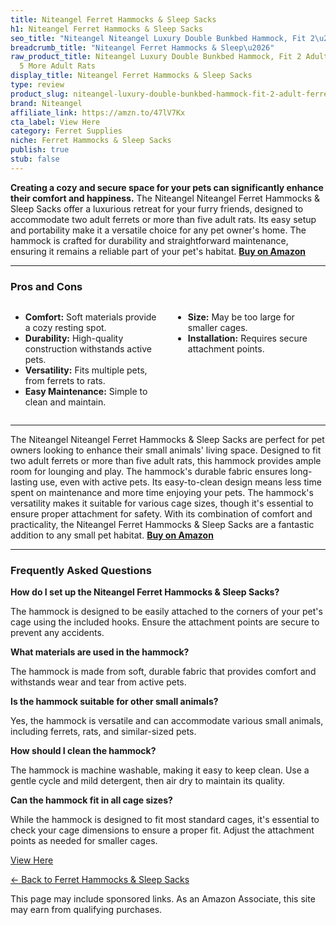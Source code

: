 ```yaml
---
title: Niteangel Ferret Hammocks & Sleep Sacks
h1: Niteangel Ferret Hammocks & Sleep Sacks
seo_title: "Niteangel Niteangel Luxury Double Bunkbed Hammock, Fit 2\u2026"
breadcrumb_title: "Niteangel Ferret Hammocks & Sleep\u2026"
raw_product_title: Niteangel Luxury Double Bunkbed Hammock, Fit 2 Adult Ferrets or
  5 More Adult Rats
display_title: Niteangel Ferret Hammocks & Sleep Sacks
type: review
product_slug: niteangel-luxury-double-bunkbed-hammock-fit-2-adult-ferrets-or-5-more-adult-rats
brand: Niteangel
affiliate_link: https://amzn.to/47lV7Kx
cta_label: View Here
category: Ferret Supplies
niche: Ferret Hammocks & Sleep Sacks
publish: true
stub: false
---
```


<div id="intro" class="full-width">
  <p><strong>Creating a cozy and secure space for your pets can significantly enhance their comfort and happiness.</strong> The Niteangel Niteangel Ferret Hammocks & Sleep Sacks offer a luxurious retreat for your furry friends, designed to accommodate two adult ferrets or more than five adult rats. Its easy setup and portability make it a versatile choice for any pet owner's home. The hammock is crafted for durability and straightforward maintenance, ensuring it remains a reliable part of your pet's habitat. <a href="https://amzn.to/47lV7Kx" rel="nofollow sponsored noopener" target="_blank"><strong>Buy on Amazon</strong></a></p>
</div>

<hr />
<h3 id="pros-cons">Pros and Cons</h3>
<div class="pc-grid" style="display:grid;grid-template-columns:1fr 1fr;gap:16px;">
  <ul>
    <li><strong>Comfort:</strong> Soft materials provide a cozy resting spot.</li>
    <li><strong>Durability:</strong> High-quality construction withstands active pets.</li>
    <li><strong>Versatility:</strong> Fits multiple pets, from ferrets to rats.</li>
    <li><strong>Easy Maintenance:</strong> Simple to clean and maintain.</li>
  </ul>
  <ul>
    <li><strong>Size:</strong> May be too large for smaller cages.</li>
    <li><strong>Installation:</strong> Requires secure attachment points.</li>
  </ul>
</div>
<hr />

<div class="full-width">
  <p>The Niteangel Niteangel Ferret Hammocks & Sleep Sacks are perfect for pet owners looking to enhance their small animals' living space. Designed to fit two adult ferrets or more than five adult rats, this hammock provides ample room for lounging and play. The hammock's durable fabric ensures long-lasting use, even with active pets. Its easy-to-clean design means less time spent on maintenance and more time enjoying your pets. The hammock's versatility makes it suitable for various cage sizes, though it's essential to ensure proper attachment for safety. With its combination of comfort and practicality, the Niteangel Ferret Hammocks & Sleep Sacks are a fantastic addition to any small pet habitat. <a href="https://amzn.to/47lV7Kx" rel="nofollow sponsored noopener" target="_blank"><strong>Buy on Amazon</strong></a></p>
</div>

<hr />
<h3 id="faqs">Frequently Asked Questions</h3>

<p><strong>How do I set up the Niteangel Ferret Hammocks & Sleep Sacks?</strong></p>
<p>The hammock is designed to be easily attached to the corners of your pet's cage using the included hooks. Ensure the attachment points are secure to prevent any accidents.</p>

<p><strong>What materials are used in the hammock?</strong></p>
<p>The hammock is made from soft, durable fabric that provides comfort and withstands wear and tear from active pets.</p>

<p><strong>Is the hammock suitable for other small animals?</strong></p>
<p>Yes, the hammock is versatile and can accommodate various small animals, including ferrets, rats, and similar-sized pets.</p>

<p><strong>How should I clean the hammock?</strong></p>
<p>The hammock is machine washable, making it easy to keep clean. Use a gentle cycle and mild detergent, then air dry to maintain its quality.</p>

<p><strong>Can the hammock fit in all cage sizes?</strong></p>
<p>While the hammock is designed to fit most standard cages, it's essential to check your cage dimensions to ensure a proper fit. Adjust the attachment points as needed for smaller cages.</p>
<p><a class="btn" href="https://amzn.to/47lV7Kx" target="_blank" rel="nofollow sponsored noopener">View Here</a></p>
<p><a href="/roundups/ferret-supplies/ferret-hammocks-sleep-sacks/">← Back to Ferret Hammocks & Sleep Sacks</a></p>
<aside class="disclosure">This page may include sponsored links. As an Amazon Associate, this site may earn from qualifying purchases.</aside>
